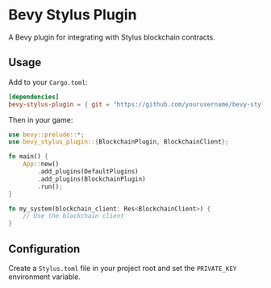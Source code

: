 # Bevy Stylus Plugin

A Bevy plugin for integrating with Stylus blockchain contracts.

## Usage

Add to your `Cargo.toml`:

```toml
[dependencies]
bevy-stylus-plugin = { git = "https://github.com/yourusername/bevy-stylus-plugin" }
```

Then in your game:

```rust
use bevy::prelude::*;
use bevy_stylus_plugin::{BlockchainPlugin, BlockchainClient};

fn main() {
    App::new()
        .add_plugins(DefaultPlugins)
        .add_plugins(BlockchainPlugin)
        .run();
}

fn my_system(blockchain_client: Res<BlockchainClient>) {
    // Use the blockchain client
}
```

## Configuration

Create a `Stylus.toml` file in your project root and set the `PRIVATE_KEY` environment variable.